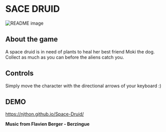 # SACE DRUID
![README image](https://github.com/Njthon/Space-Druid/assets/112328127/6cc510d7-0d24-496e-bc79-ea673b39f159)

## About the game

A space druid is in need of plants to heal her best friend Moki the dog. 
Collect as much as you can before the aliens catch you.

## Controls

Simply move the character with the directional arrows of your keyboard :)

## DEMO

https://njthon.github.io/Space-Druid/


**Music from Flavien Berger - Berzingue**
